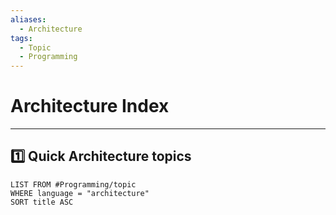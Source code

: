 ```yaml
---
aliases:
  - Architecture
tags:
  - Topic
  - Programming
---
```


# Architecture Index
---

## 1️⃣ Quick Architecture topics 
```dataview
LIST FROM #Programming/topic 
WHERE language = "architecture"
SORT title ASC
```